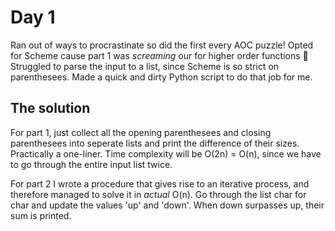 # Day 1
Ran out of ways to procrastinate so did the first every AOC puzzle! Opted for Scheme cause part 1 was *screaming* our for higher order functions :slightly_smiling_face: Struggled to parse the input to a list, since Scheme is so strict on parenthesees. Made a quick and dirty Python script to do that job for me.

## The solution
For part 1, just collect all the opening parenthesees and closing parenthesees into seperate lists and print the difference of their sizes. Practically a one-liner. Time complexity will be O(2n) = O(n), since we have to go through the entire input list twice.

For part 2 I wrote a procedure that gives rise to an iterative process, and therefore managed to solve it in *actual* O(n). Go through the list char for char and update the values 'up' and 'down'. When down surpasses up, their sum is printed.
